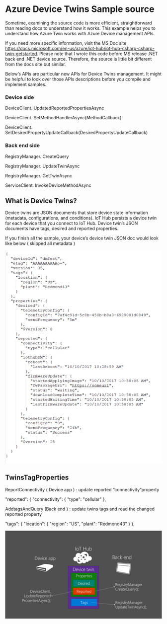# Azure Device Twins Sample source 
Sometime, examining the source code is more efficient, straightforward than reading docs to understand how it works. This example helps you to understand how Azure Twin works with Azure Device management APIs. 

If you need more specific information, visit the MS Doc site https://docs.microsoft.com/en-us/azure/iot-hub/iot-hub-csharp-csharp-twin-getstarted. Please note that I wrote this code before MS release .NET back end .NET device source. Therefore, the source is little bit different from the docs site but similar.
 
Below’s APIs are particular new APIs for Device Twins management. It might be helpful to look over those APIs descriptions before you compile and implement samples.  

### Device side 
 DeviceClient. UpdatedReportedPropertiesAsync
 
 DeviceClient. SetMethodHandlerAsync(MethodCallback) 

 DeviceClient. SetDesiredPropertyUpdateCallback(DesiredPropertyUpdateCallback)

### Back end side 
 RegistryManager. CreateQuery
 
 RegistryManager. UpdateTwinAsync
 
 RegistryManager. GetTwinAsync
 
 ServiceClient. InvokeDeviceMethodAsync 


## What is Device Twins? 
Device twins are JSON documents that store device state information (metadata, configurations, and conditions). IoT Hub persists a device twin for each device that you connect to IoT Hub. Device twin’s JSON documents have tags, desired and reported properties. 

If you finish all the sample, your device’s device twin JSON doc would look like below ( skipped all metadata ) 

![JSON](image/JSON.png) 

## TwinsTagProperties
ReportConnectivity ( Device app ) : update reported “connectivity”property 
 
 "reported": {
      "connectivity": {
        "type": "cellular"
      },

AddtagsAndQuery (Back end ) : update twins tags and read the changed reported property 

"tags": {
    "location": {
      "region": "US",
      "plant": "Redmond43"
    }
  },

![TwinsTagProperties](image/TwinsTagProperties.png) 

